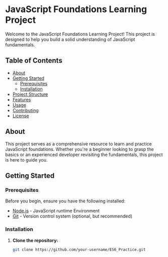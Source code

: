 # JavaScript Foundations Learning Project

Welcome to the JavaScript Foundations Learning Project! This project is designed to help you build a solid understanding of JavaScript fundamentals.

## Table of Contents

- [About](#about)
- [Getting Started](#getting-started)
  - [Prerequisites](#prerequisites)
  - [Installation](#installation)
- [Project Structure](#project-structure)
- [Features](#features)
- [Usage](#usage)
- [Contributing](#contributing)
- [License](#license)

## About

This project serves as a comprehensive resource to learn and practice JavaScript foundations. Whether you're a beginner looking to grasp the basics or an experienced developer revisiting the fundamentals, this project is here to guide you.

## Getting Started

### Prerequisites

Before you begin, ensure you have the following installed:

- [Node.js](https://nodejs.org/) - JavaScript runtime Environment
- [Git](https://git-scm.com/) - Version control system (optional, but recommended)

### Installation

1. **Clone the repository:**

   ```bash
   git clone https://github.com/your-username/ES6_Practice.git

